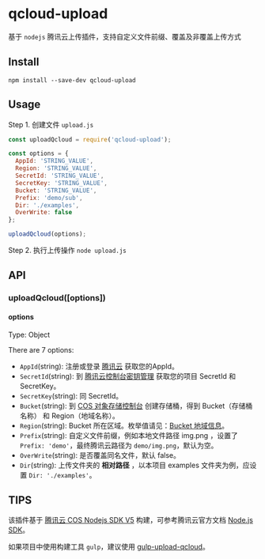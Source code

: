 # qcloud-upload

基于 `nodejs` 腾讯云上传插件，支持自定义文件前缀、覆盖及非覆盖上传方式

## Install

```
npm install --save-dev qcloud-upload
```

## Usage

Step 1. 创建文件 `upload.js`

```js
const uploadQcloud = require('qcloud-upload');

const options = {
  AppId: 'STRING_VALUE',
  Region: 'STRING_VALUE',
  SecretId: 'STRING_VALUE',
  SecretKey: 'STRING_VALUE',
  Bucket: 'STRING_VALUE',
  Prefix: 'demo/sub',
  Dir: './examples',
  OverWrite: false
};

uploadQcloud(options);
```

Step 2. 执行上传操作 `node upload.js`

## API

### uploadQcloud([options])

#### options

Type: Object

There are 7 options:

* `AppId`(string): 注册或登录 [腾讯云](https://cloud.tencent.com/login) 获取您的AppId。
* `SecretId`(string): 到 [腾讯云控制台密钥管理](https://console.cloud.tencent.com/capi) 获取您的项目 SecretId 和 SecretKey。
* `SecretKey`(string): 同 SecretId。
* `Bucket`(string): 到 [COS 对象存储控制台](https://console.cloud.tencent.com/cos4) 创建存储桶，得到 Bucket（存储桶名称） 和 Region（地域名称）。
* `Region`(string): Bucket 所在区域。枚举值请见：[Bucket 地域信息](https://cloud.tencent.com/document/product/436/6224)。
* `Prefix`(string): 自定义文件前缀，例如本地文件路径 img.png ，设置了 `Prefix: 'demo'`，最终腾讯云路径为 `demo/img.png`，默认为空。
* `OverWrite`(string): 是否覆盖同名文件，默认 false。
* `Dir`(string): 上传文件夹的 **相对路径** ，以本项目 examples 文件夹为例，应设置 `Dir: './examples'`。

## TIPS

该插件基于 [腾讯云 COS Nodejs SDK V5](https://github.com/tencentyun/cos-nodejs-sdk-v5) 构建，可参考腾讯云官方文档 [Node.js SDK](https://cloud.tencent.com/document/product/436/8629)。

如果项目中使用构建工具 `gulp`，建议使用 [gulp-upload-qcloud](https://github.com/yingye/gulp-upload-qcloud)。
